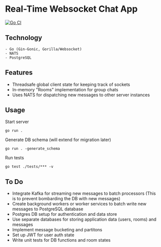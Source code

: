 # Real-Time Websocket Chat App

[![Go CI](https://github.com/ahnaf-zamil/ws_rt_app/actions/workflows/ci.yml/badge.svg)](https://github.com/ahnaf-zamil/ws_rt_app/actions/workflows/ci.yml)

## Technology
```
- Go (Gin-Gonic, Gorilla/Websocket)
- NATS
- PostgreSQL
```

## Features
- Threadsafe global client state for keeping track of sockets
- In-memory "Rooms" implementation for group chats
- Uses NATS for dispatching new messages to other server instances

## Usage

Start server
```
go run .
```

Generate DB schema (will extend for migration later)
```
go run . -generate_schema
```

Run tests
```
go test ./tests/*** -v
```

## To Do
- Integrate Kafka for streaming new messages to batch processors (This is to prevent bombarding the DB with new messages)
- Create background workers or worker services to batch write new messages to PostgreSQL database
- Postgres DB setup for authentication and data store
- Use separate databases for storing application data (users, rooms) and messages
- Implement message bucketing and partitons
- Set up JWT for user auth state
- Write unit tests for DB functions and room states
